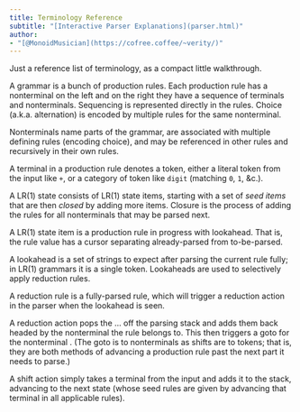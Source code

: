 ```yaml
---
title: Terminology Reference
subtitle: "[Interactive Parser Explanations](parser.html)"
author:
- "[@MonoidMusician](https://cofree.coffee/~verity/)"
---
```


Just a reference list of terminology, as a compact little walkthrough.

A grammar is a bunch of production rules.
Each production rule has a nonterminal on the left and on the right they have a sequence of terminals and nonterminals.
Sequencing is represented directly in the rules.
Choice (a.k.a. alternation) is encoded by multiple rules for the same nonterminal.

Nonterminals name parts of the grammar, are associated with multiple defining rules (encoding choice), and may be referenced in other rules and recursively in their own rules.

A terminal in a production rule denotes a token, either a literal token from the input like `+`, or a category of token like `digit` (matching `0`, `1`, &c.).

A LR(1) state consists of LR(1) state items, starting with a set of _seed items_ that are then _closed_ by adding more items.
Closure is the process of adding the rules for all nonterminals that may be parsed next.

A LR(1) state item is a production rule in progress with lookahead.
That is, the rule value has a cursor separating already-parsed from to-be-parsed.

A lookahead is a set of strings to expect after parsing the current rule fully; in LR(1) grammars it is a single token.
Lookaheads are used to selectively apply reduction rules.

A reduction rule is a fully-parsed rule, which will trigger a reduction action in the parser when the lookahead is seen.

A reduction action pops the … off the parsing stack and adds them back headed by the nonterminal the rule belongs to.
This then triggers a goto for the nonterminal .
(The goto is to nonterminals as shifts are to tokens; that is, they are both methods of advancing a production rule past the next part it needs to parse.)

A shift action simply takes a terminal from the input and adds it to the stack, advancing to the next state (whose seed rules are given by advancing that terminal in all applicable rules).
